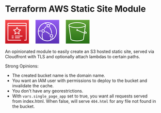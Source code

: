 # Terraform AWS Static Site Module

![aws](aws.png)

An opinionated module to easily create an S3 hosted static site, served via Cloudfront with TLS and optionally attach lambdas to certain paths.

Strong Opinions:

- The created bucket name is the domain name.
- You want an IAM user with permissions to deploy to the bucket and invalidate the cache.
- You don't have any georestrictions.
- With `vars.single_page_app` set to true, you want all requests served from index.html. When false, will serve `404.html` for any file not found in the bucket.

